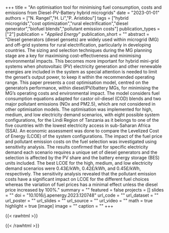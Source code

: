 +++
title = "An optimisation tool for minimising fuel consumption, costs and emissions from Diesel-PV-Battery hybrid microgrids"
date = "2023-01-01"
authors = ["N. Rangel","H. Li","P. Aristidou"]
tags = ["hybrid microgrids","cost optimization","rural electrification","diesel generator","biofuel blends","pollutant emission costs"]
publication_types = ["2"]
publication = "_Applied Energy_"
publication_short = ""
abstract = "Diesel generators (diesel gensets) are widely used within microgrid (MG) and off-grid systems for rural electrification, particularly in developing countries. The sizing and selection techniques during the MG planning stage are a key for maximising cost-effectiveness and minimising environmental impacts. This becomes more important for hybrid mini-grid systems when photovoltaic (PV) electricity generation and other renewable energies are included in the system as special attention is needed to limit the genset’s output power, to keep it within the recommended operating range. This paper presents a cost optimisation model, centred on the generatoŕs performance, within diesel/PV/battery MGs, for minimising the MG’s operating costs and environmental impact. The model considers fuel consumption equations adapted for castor oil-diesel (COD) blends and two major pollutant emissions (NOx and PM2.5), which are not considered in other optimisation models. The optimisation was implemented for high, medium, and low electricity demand scenarios, with eight possible system configurations, for the Lindi Region of Tanzania as it belongs to one of the five countries with the lowest electricity access in sub-Saharan Africa (SSA). An economic assessment was done to compare the Levelized Cost of Energy (LCOE) of the system configurations. The impact of the fuel price and pollutant emission costs on the fuel selection was investigated using sensitivity analysis. The results confirmed that for specific electricity demand each scenario requires a unique set of diesel generators and the selection is affected by the PV share and the battery energy storage (BES) units included. The best LCOE for the high, medium, and low electricity demand scenarios were 0.43£/kWh, 0.42£/kWh, and 0.45£/kWh, respectively. The sensitivity analysis revealed that the pollutant emission costs have a significant impact on LCOE for the different fuel choices whereas the variation of fuel prices has a minimal effect unless the diesel price increased by 100%."
summary = ""
featured = false
projects = []
slides = ""
doi = "10.1016/j.apenergy.2023.120748"
url_code = ""
url_dataset = ""
url_poster = ""
url_slides = ""
url_source = ""
url_video = ""
math = true
highlight = true
[image]
image = ""
caption = ""
+++

{{< rawhtml >}}
<div data-badge-details="right" data-badge-type="medium-donut" data-doi="10.1016/j.apenergy.2023.120748" data-hide-no-mentions="true" class="altmetric-embed"></div>
{{< /rawhtml >}}
